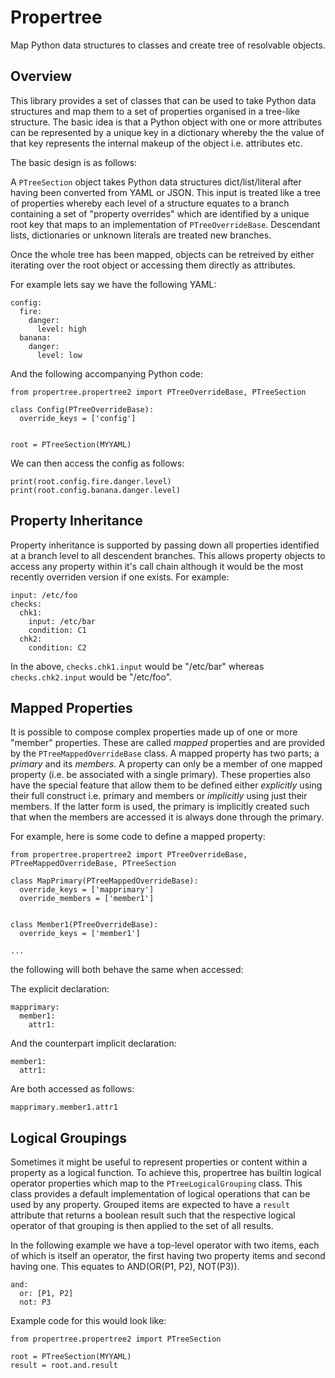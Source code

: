 # Propertree

Map Python data structures to classes and create tree of resolvable objects.

## Overview

This library provides a set of classes that can be used to take Python data
structures and map them to a set of properties organised in a tree-like
structure. The basic idea is that a Python object with one or more attributes
can be represented by a unique key in a dictionary whereby the the value of
that key represents the internal makeup of the object i.e. attributes etc.

The basic design is as follows:

A ```PTreeSection``` object takes Python data structures dict/list/literal
after having been converted from YAML or JSON. This input is treated like a
tree of properties whereby each level of a structure equates to a branch
containing a set of "property overrides" which are identified by a unique
root key that maps to an implementation of ```PTreeOverrideBase```. Descendant
lists, dictionaries or unknown literals are treated new branches.

Once the whole tree has been mapped, objects can be retreived by either
iterating over the root object or accessing them directly as attributes.

For example lets say we have the following YAML:

```
config:
  fire:
    danger:
      level: high
  banana:
    danger:
      level: low
```

And the following accompanying Python code:

```
from propertree.propertree2 import PTreeOverrideBase, PTreeSection

class Config(PTreeOverrideBase):
  override_keys = ['config']


root = PTreeSection(MYYAML)
```

We can then access the config as follows:

```
print(root.config.fire.danger.level)
print(root.config.banana.danger.level)
```

## Property Inheritance

Property inheritance is supported by passing down all properties identified at
a branch level to all descendent branches. This allows property objects to
access any property within it's call chain although it would be the most
recently overriden version if one exists. For example:

```
input: /etc/foo
checks:
  chk1:
    input: /etc/bar
    condition: C1
  chk2:
    condition: C2
```

In the above, ```checks.chk1.input``` would be "/etc/bar" whereas ```checks.chk2.input``` would be "/etc/foo".


## Mapped Properties

It is possible to compose complex properties made up of one or more "member"
properties. These are called *mapped* properties and are provided by the
```PTreeMappedOverrideBase``` class. A mapped property has two parts; a *primary*
and its *members*. A property can only be a member of one mapped property (i.e.
be associated with a single primary). These properties also have the special
feature that allow them to be defined either *explicitly* using their
full construct i.e. primary and members or *implicitly* using just their
members. If the latter form is used, the primary is implicitly created such
that when the members are accessed it is always done through the primary.

For example, here is some code to define a mapped property:

```
from propertree.propertree2 import PTreeOverrideBase, PTreeMappedOverrideBase, PTreeSection

class MapPrimary(PTreeMappedOverrideBase):
  override_keys = ['mapprimary']
  override_members = ['member1']


class Member1(PTreeOverrideBase):
  override_keys = ['member1']

...
```

the following will both behave the same when accessed:

The explicit declaration:

```
mapprimary:
  member1:
    attr1:
```

And the counterpart implicit declaration:

```
member1:
  attr1:
```

Are both accessed as follows:

```
mapprimary.member1.attr1
```

## Logical Groupings

Sometimes it might be useful to represent properties or content within a
property as a logical function. To achieve this, propertree has builtin
logical operator properties which map to the ```PTreeLogicalGrouping``` class.
This class provides a default implementation of logical operations that can be
used by any property. Grouped items are expected to have a ```result```
attribute that returns a boolean result such that the respective logical
operator of that grouping is then applied to the set of all results.

In the following example we have a top-level operator with two items, each of
which is itself an operator, the first having two property items and second
having one. This equates to AND(OR(P1, P2), NOT(P3)).

```
and:
  or: [P1, P2]
  not: P3
```

Example code for this would look like:

```
from propertree.propertree2 import PTreeSection

root = PTreeSection(MYYAML)
result = root.and.result
```

